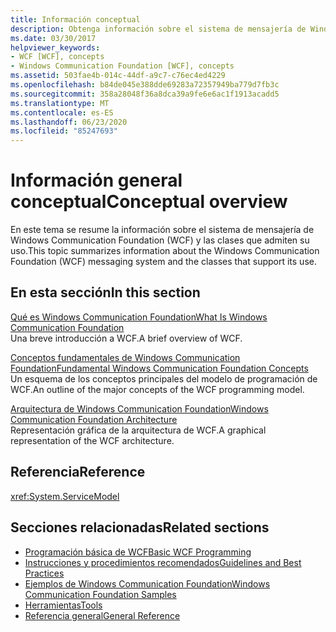 ```yaml
---
title: Información conceptual
description: Obtenga información sobre el sistema de mensajería de Windows Communication Foundation (WCF) y las clases que admiten su uso.
ms.date: 03/30/2017
helpviewer_keywords:
- WCF [WCF], concepts
- Windows Communication Foundation [WCF], concepts
ms.assetid: 503fae4b-014c-44df-a9c7-c76ec4ed4229
ms.openlocfilehash: b84de045e388dde69283a72357949ba779d7fb3c
ms.sourcegitcommit: 358a28048f36a8dca39a9fe6e6ac1f1913acadd5
ms.translationtype: MT
ms.contentlocale: es-ES
ms.lasthandoff: 06/23/2020
ms.locfileid: "85247693"
---
```

# <a name="conceptual-overview"></a><span data-ttu-id="04f28-103">Información general conceptual</span><span class="sxs-lookup"><span data-stu-id="04f28-103">Conceptual overview</span></span>

<span data-ttu-id="04f28-104">En este tema se resume la información sobre el sistema de mensajería de Windows Communication Foundation (WCF) y las clases que admiten su uso.</span><span class="sxs-lookup"><span data-stu-id="04f28-104">This topic summarizes information about the Windows Communication Foundation (WCF) messaging system and the classes that support its use.</span></span>

## <a name="in-this-section"></a><span data-ttu-id="04f28-105">En esta sección</span><span class="sxs-lookup"><span data-stu-id="04f28-105">In this section</span></span>

 <span data-ttu-id="04f28-106">[Qué es Windows Communication Foundation](whats-wcf.md)</span><span class="sxs-lookup"><span data-stu-id="04f28-106">[What Is Windows Communication Foundation](whats-wcf.md)</span></span>\
 <span data-ttu-id="04f28-107">Una breve introducción a WCF.</span><span class="sxs-lookup"><span data-stu-id="04f28-107">A brief overview of WCF.</span></span>

 <span data-ttu-id="04f28-108">[Conceptos fundamentales de Windows Communication Foundation](fundamental-concepts.md)</span><span class="sxs-lookup"><span data-stu-id="04f28-108">[Fundamental Windows Communication Foundation Concepts](fundamental-concepts.md)</span></span>\
 <span data-ttu-id="04f28-109">Un esquema de los conceptos principales del modelo de programación de WCF.</span><span class="sxs-lookup"><span data-stu-id="04f28-109">An outline of the major concepts of the WCF programming model.</span></span>

 <span data-ttu-id="04f28-110">[Arquitectura de Windows Communication Foundation](architecture.md)</span><span class="sxs-lookup"><span data-stu-id="04f28-110">[Windows Communication Foundation Architecture](architecture.md)</span></span>\
 <span data-ttu-id="04f28-111">Representación gráfica de la arquitectura de WCF.</span><span class="sxs-lookup"><span data-stu-id="04f28-111">A graphical representation of the WCF architecture.</span></span>

## <a name="reference"></a><span data-ttu-id="04f28-112">Referencia</span><span class="sxs-lookup"><span data-stu-id="04f28-112">Reference</span></span>

<xref:System.ServiceModel>

## <a name="related-sections"></a><span data-ttu-id="04f28-113">Secciones relacionadas</span><span class="sxs-lookup"><span data-stu-id="04f28-113">Related sections</span></span>

- [<span data-ttu-id="04f28-114">Programación básica de WCF</span><span class="sxs-lookup"><span data-stu-id="04f28-114">Basic WCF Programming</span></span>](basic-wcf-programming.md)
- [<span data-ttu-id="04f28-115">Instrucciones y procedimientos recomendados</span><span class="sxs-lookup"><span data-stu-id="04f28-115">Guidelines and Best Practices</span></span>](guidelines-and-best-practices.md)
- [<span data-ttu-id="04f28-116">Ejemplos de Windows Communication Foundation</span><span class="sxs-lookup"><span data-stu-id="04f28-116">Windows Communication Foundation Samples</span></span>](./samples/index.md)
- [<span data-ttu-id="04f28-117">Herramientas</span><span class="sxs-lookup"><span data-stu-id="04f28-117">Tools</span></span>](./diagnostics/exceptions-reference/tools.md)
- [<span data-ttu-id="04f28-118">Referencia general</span><span class="sxs-lookup"><span data-stu-id="04f28-118">General Reference</span></span>](general-reference.md)
